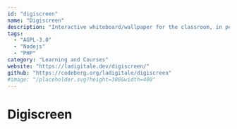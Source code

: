 ```yaml
---
id: "digiscreen"
name: "Digiscreen"
description: "Interactive whiteboard/wallpaper for the classroom, in person or remotely (documentation in French)."
tags:
  - "AGPL-3.0"
  - "Nodejs"
  - "PHP"
category: "Learning and Courses"
website: "https://ladigitale.dev/digiscreen/"
github: "https://codeberg.org/ladigitale/digiscreen"
#image: "/placeholder.svg?height=300&width=400"
---
```


# Digiscreen
